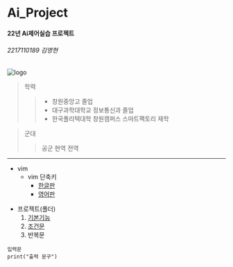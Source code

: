 # Ai_Project

#### 22년 Ai제어실습 프로젝트
###### 2217110189 김영현

![logo](https://github.com/surplus1492/Ai_Project/blob/main/%EA%B9%80%EC%98%81%ED%98%84.jpg)

> 학력
>>+ 창원중앙고 졸업
>>+ 대구과학대학교 정보통신과 졸업
>>+ 한국폴리텍대학 창원캠퍼스 스마트팩토리 재학

> 군대
>> 공군 현역 전역

------------------------------

* vim
     * vim 단축키
         * [한글판](https://github.com/surplus1492/Ai_Project/blob/main/VIM%20Cheat%20Sheet.pdf)
         * [영어판](https://github.com/surplus1492/Ai_Project/blob/main/vim-commands-cheat-sheet-by-pnap.pdf)

- 프로젝트(폴더)
    1. [기본기능](https://github.com/surplus1492/Ai_Project/tree/main/src/1.basic)
    1. [조건문](https://github.com/surplus1492/Ai_Project/tree/main/src/2.if)
    1. 반복문

```
입력문
print("출력 문구")
```
